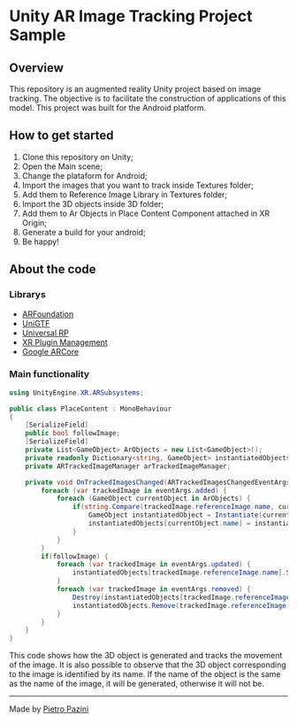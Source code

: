 # Unity AR Image Tracking Project Sample

## Overview

This repository is an augmented reality Unity project based on image tracking.
The objective is to facilitate the construction of applications of this model.
This project was built for the Android platform.

## How to get started

1. Clone this repository on Unity;
2. Open the Main scene;
3. Change the plataform for Android;
4. Import the images that you want to track inside Textures folder;
5. Add them to Reference Image Library in Textures folder;
6. Import the 3D objects inside 3D folder;
7. Add them to Ar Objects in Place Content Component attached in XR Origin;
8. Generate a build for your android;
9. Be happy!

## About the code

### Librarys
* [ARFoundation](https://docs.unity3d.com/Packages/com.unity.xr.arfoundation@5.0/manual/index.html)
* [UniGTF](https://github.com/vrm-c/UniVRM)
* [Universal RP](https://docs.unity3d.com/Packages/com.unity.render-pipelines.universal@17.0/manual/index.html)
* [XR Plugin Management](https://docs.unity3d.com/Packages/com.unity.xr.management@4.4/manual/index.html)
* [Google ARCore](https://docs.unity3d.com/Packages/com.unity.xr.arcore@5.0/manual/index.html)

### Main functionality

```cs
using UnityEngine.XR.ARSubsystems;

public class PlaceContent : MonoBehaviour
{
    [SerializeField]
    public bool followImage;
    [SerializeField]
    private List<GameObject> ArObjects = new List<GameObject>();
    private readonly Dictionary<string, GameObject> instantiatedObjects = new Dictionary<string, GameObject>();
    private ARTrackedImageManager arTrackedImageManager;

    private void OnTrackedImagesChanged(ARTrackedImagesChangedEventArgs eventArgs) {
        foreach (var trackedImage in eventArgs.added) {
            foreach (GameObject currentObject in ArObjects) {
                if(string.Compare(trackedImage.referenceImage.name, currentObject.name, StringComparison.OrdinalIgnoreCase) == 0 && !instantiatedObjects.ContainsKey(currentObject.name)) {
                    GameObject instantiatedObject = Instantiate(currentObject, trackedImage.transform);
                    instantiatedObjects[currentObject.name] = instantiatedObject;
                }
            }
        }
        if(followImage) {
            foreach (var trackedImage in eventArgs.updated) {
                instantiatedObjects[trackedImage.referenceImage.name].SetActive(trackedImage.trackingState == TrackingState.Tracking);
            }
            foreach (var trackedImage in eventArgs.removed) {
                Destroy(instantiatedObjects[trackedImage.referenceImage.name]);
                instantiatedObjects.Remove(trackedImage.referenceImage.name);
            }
        }
    }
}
```
This code shows how the 3D object is generated and tracks the movement of the image.
It is also possible to observe that the 3D object corresponding to the image is identified by its name.
If the name of the object is the same as the name of the image, it will be generated, otherwise it will not be.
_______________________
Made by [Pietro Pazini](https://www.linkedin.com/in/pietro-pazini)